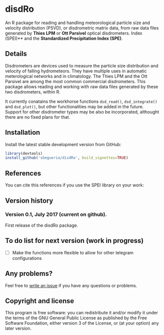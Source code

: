 # disdRo

An R package for reading and handling meteorological particle size and
velocity distribution (PSVD), or disdrometric matrix data, from raw data
files generated by **Thies LPM** or **Ott Parsivel** optical disdrometers.
Index (SPEI)** and the **Standardized Precipitation Index (SPE)**.


## Details

Disdrometers are devices used to measure the particle size distribution and
velocity of falling hydrometeors.
They have multiple uses in automatic meterological networks and in climatology.
The Thies LPM and the Ott Parsivel are among the most common commercial
disdrometers.
This package allows reading and working with raw data files generated by
these two disdrometers, within R.

It currently conatains the workhorse functions `dsd_read()`, `dsd_integrate()`
and `dsd_plot()`, but other functionalities may be added in the future.
Support for other disdrometer types may be also be incorporated, althought
there are no fixed plans for that.


## Installation

Install the latest stable development version from GitHub:

```r
library(devtools)
install_github('sbegueria/disdRo', build_vignettes=TRUE)
```


## References

You can cite this references if you use the SPEI library on your work:





## Version history

### Version 0.1, July 2017 (current on github).

First release of the disdRo package.



## To do list for next version (work in progress)

- [ ] Make the functions more flexible to allow for other telegram configurations



## Any problems?

Feel free to [write an issue](https://github.com/sbegueria/disdRo/issues)
if you have any questions or problems.


## Copyright and license

This program is free software: you can redistribute it and/or modify it under
the terms of the GNU General Public License as published by the Free Software
Foundation, either version 3 of the License, or (at your option) any later
version.
